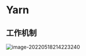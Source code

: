 # Yarn

## 工作机制

![image-20220518214223240](C:\Users\owl\AppData\Roaming\Typora\typora-user-images\image-20220518214223240.png)

